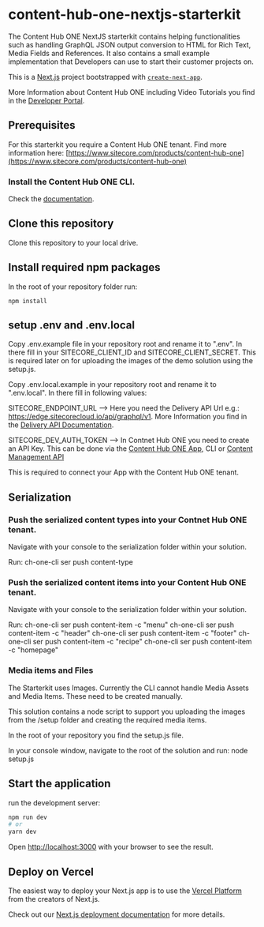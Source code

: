 # content-hub-one-nextjs-starterkit
The Content Hub ONE NextJS starterkit contains helping functionalities such as handling GraphQL JSON output conversion to HTML for Rich Text, Media Fields and References. It also contains a small example implementation that Developers can use to start their customer projects on.

This is a [Next.js](https://nextjs.org/) project bootstrapped with [`create-next-app`](https://github.com/vercel/next.js/tree/canary/packages/create-next-app).

More Information about Content Hub ONE including Video Tutorials you find in the [Developer Portal]( https://developers.sitecore.com/content-management/content-hub-one).

## Prerequisites
For this starterkit you require a Content Hub ONE tenant. Find more information here: [https://www.sitecore.com/products/content-hub-one](https://www.sitecore.com/products/content-hub-one)

### Install the Content Hub ONE CLI. 
Check the [documentation](https://doc.sitecore.com/ch-one/en/developers/content-hub-one/content-hub-one-cli--install-and-run-the-cli.html).

## Clone this repository
Clone this repository to your local drive. 

## Install required npm packages
In the root of your repository folder run: 

    npm install

## setup .env and .env.local
Copy .env.example file in your repository root and rename it to ".env".
In there fill in your SITECORE_CLIENT_ID and SITECORE_CLIENT_SECRET. This is required later on for uploading the images of the demo solution using the setup.js.

Copy .env.local.example in your repository root and rename it to ".env.local".
In there fill in following values:

SITECORE_ENDPOINT_URL  --> Here you need the Delivery API Url e.g.: https://edge.sitecorecloud.io/api/graphql/v1. More Information you find in the [Delivery API Documentation](https://doc.sitecore.com/ch-one/en/developers/content-hub-one/graphql--preview-and-delivery-apis.html). 

SITECORE_DEV_AUTH_TOKEN --> In Contnet Hub ONE you need to create an API Key. This can be done via the [Content Hub ONE App](https://doc.sitecore.com/ch-one/en/users/content-hub-one/content-delivery--manage-api-keys.html), CLI or [Content Management API ](https://doc.sitecore.com/ch-one/en/developers/content-hub-one/graphql--api-keys.html)  

This is required to connect your App with the Content Hub ONE tenant.

## Serialization
### Push the serialized content types into your Contnet Hub ONE tenant. 
Navigate with your console to the serialization folder within your solution.

Run: 
    ch-one-cli ser push content-type

### Push the serialized content items into your Content Hub ONE tenant. 
Navigate with your console to the serialization folder within your solution.

Run: 
    ch-one-cli ser push content-item -c "menu"
    ch-one-cli ser push content-item -c "header"
    ch-one-cli ser push content-item -c "footer"
    ch-one-cli ser push content-item -c "recipe"
    ch-one-cli ser push content-item -c "homepage"

### Media items and Files
The Starterkit uses Images. Currently the CLI cannot handle Media Assets and Media Items. These need to be created manually.

This solution contains a node script to support you uploading the images from the /setup folder and creating the required media items.

In the root of your repository you find the setup.js file. 

In your console window, navigate to the root of the solution and run:
    node setup.js


## Start the application

run the development server:

```bash
npm run dev
# or
yarn dev
```

Open [http://localhost:3000](http://localhost:3000) with your browser to see the result.

## Deploy on Vercel

The easiest way to deploy your Next.js app is to use the [Vercel Platform](https://vercel.com/new?utm_medium=default-template&filter=next.js&utm_source=create-next-app&utm_campaign=create-next-app-readme) from the creators of Next.js.

Check out our [Next.js deployment documentation](https://nextjs.org/docs/deployment) for more details.